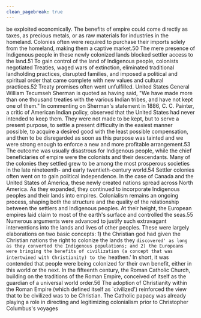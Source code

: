 ```yaml
---
clean_pagebreak: true
---
```


be exploited economically. The benefits of empire could come directly as taxes, as precious metals, or as raw materials for industries in the homeland. Colonies often were required to purchase their imports solely from the homeland, making them a captive market.50
The mere presence of Indigenous people in these newly colonized lands blocked settler access to the land.51 To gain control of the land of Indigenous people, colonists negotiated Treaties, waged wars of extinction, eliminated traditional landholding practices, disrupted families, and imposed a political and spiritual order that came complete with new values and cultural practices.52 Treaty promises often went unfulfilled. United States General William Tecumseh Sherman is quoted as having said, "We have made more than one thousand treaties with the various Indian tribes, and have not kept one of them." In commenting on Sherman's statement in 1886, C. C. Painter, a critic of American Indian policy, observed that the United States had
never intended to keep them. They were not made to be kept, but to serve a present purpose, to settle a present difficulty in the easiest manner possible, to acquire a desired good with the least possible compensation, and then to be disregarded as soon as this purpose was tainted and we were strong enough to enforce a new and more profitable arrangement.53
The outcome was usually disastrous for Indigenous people, while the chief beneficiaries of empire were the colonists and their descendants. Many of the colonies they settled grew to be among the most prosperous societies in the late nineteenth- and early twentieth-century world.54 Settler colonies often went on to gain political independence. In the case of Canada and the United States of America, these newly created nations spread across North America. As they expanded, they continued to incorporate Indigenous peoples and their lands into empires. Colonialism remains an ongoing process, shaping both the structure and the quality of the relationship between the settlers and Indigenous peoples.
At their height, the European empires laid claim to most of the earth's surface and controlled the seas.55 Numerous arguments were advanced to justify such extravagant interventions into the lands and lives of other peoples. These were largely elaborations on two basic concepts: 1) the Christian god had given the Christian nations the right to colonize the lands they `discovered' as long as they converted the Indigenous populations; and 2) the Europeans were bringing the benefits of civilization (a concept that was intertwined with Christianity) to the `heathen.' In short, it was contended that people were being colonized for their own benefit, either in this world or the next.
In the fifteenth century, the Roman Catholic Church, building on the traditions of the Roman Empire, conceived of itself as the guardian of a universal world order.56 The adoption of Christianity within the Roman Empire (which defined itself as `civilized') reinforced the view that to be civilized was to be Christian. The Catholic papacy was already playing a role in directing and legitimizing colonialism prior to Christopher Columbus's voyages
